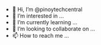 - 👋 Hi, I’m @pinoytechcentral
- 👀 I’m interested in ...
- 🌱 I’m currently learning ...
- 💞️ I’m looking to collaborate on ...
- 📫 How to reach me ...

<!---
pinoytechcentral/pinoytechcentral is a ✨ special ✨ repository because its `README.md` (this file) appears on your GitHub profile.
You can click the Preview link to take a look at your changes.
--->
